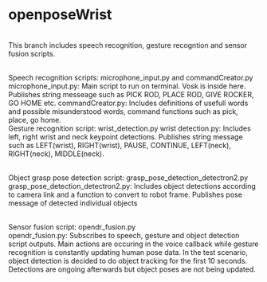 # openposeWrist


<br />This branch includes speech recognition, gesture recogntion and sensor fusion scripts. 

<br />Speech recognition scripts: microphone_input.py  and commandCreator.py 
        microphone_input.py: Main script to run on terminal. Vosk is inside here. Publishes string messeage such as PICK ROD, PLACE ROD, GIVE ROCKER, GO HOME etc. 
        commandCreator.py: Includes definitions of usefull words and possible misunderstood words, command functions such as pick, place, go home. 
<br />Gesture recognition script: wrist_detection.py
        wrist detection.py: Includes left, right wrist and neck keypoint detections. Publishes string message such as LEFT(wrist), RIGHT(wrist), PAUSE, CONTINUE, LEFT(neck), RIGHT(neck), MIDDLE(neck).

<br />Object grasp pose detection script: grasp_pose_detection_detectron2.py
        grasp_pose_detection_detectron2.py: Includes object detections according to camera link and a function to convert to robot frame. Publishes pose message of detected individual objects 
        
<br />Sensor fusion script: opendr_fusion.py    
        opendr_fusion.py: Subscribes to speech, gesture and object detection script outputs. Main actions are occuring in the voice callback while gesture recognition is constantly updating human pose data. In the test scenario, object detection is decided to do object tracking for the first 10 seconds. Detections are ongoing afterwards but object poses are not being updated. 
 

 
